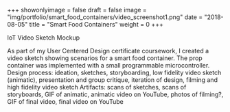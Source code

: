 +++
showonlyimage = false
draft = false
image = "img/portfolio/smart_food_containers/video_screenshot1.png"
date = "2018-08-05"
title = "Smart Food Containers"
weight = 0
+++

IoT Video Sketch Mockup

<!--more-->
As part of my User Centered Design certificate coursework, I created a video sketch showing scenarios for a smart food container. The prop container was implemented with a small programmable microcontroller.
    Design process: ideation, sketches, storyboarding, low fidelity video sketch (animatic), presentation and group critique, iteration of design, filming and high fidelity video sketch
    Artifacts: scans of sketches, scans of storyboards, GIF of animatic, animatic video on YouTube, photos of filming?, GIF of final video, final video on YouTube 
